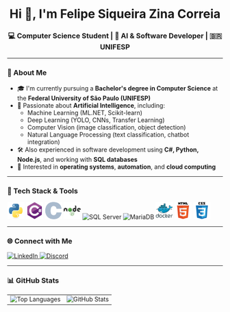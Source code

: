 <h1 align="center">Hi 👋, I'm Felipe Siqueira Zina Correia</h1>
<h3 align="center">💻 Computer Science Student | 🤖 AI & Software Developer | 🇧🇷 UNIFESP</h3>

---

### 🚀 About Me

- 🎓 I'm currently pursuing a **Bachelor's degree in Computer Science** at the **Federal University of São Paulo (UNIFESP)**
- 🤖 Passionate about **Artificial Intelligence**, including:
  - Machine Learning (ML.NET, Scikit-learn)
  - Deep Learning (YOLO, CNNs, Transfer Learning)
  - Computer Vision (image classification, object detection)
  - Natural Language Processing (text classification, chatbot integration)
- 🛠️ Also experienced in software development using **C#, Python, Node.js**, and working with **SQL databases**
- 🧠 Interested in **operating systems**, **automation**, and **cloud computing**

---

### 🧰 Tech Stack & Tools

<p align="left">
  <img src="https://raw.githubusercontent.com/devicons/devicon/master/icons/python/python-original.svg" alt="Python" width="40" height="40"/>
  <img src="https://raw.githubusercontent.com/devicons/devicon/master/icons/csharp/csharp-original.svg" alt="C#" width="40" height="40"/>
  <img src="https://raw.githubusercontent.com/devicons/devicon/master/icons/c/c-original.svg" alt="C" width="40" height="40"/>
  <img src="https://raw.githubusercontent.com/devicons/devicon/master/icons/nodejs/nodejs-original-wordmark.svg" alt="Node.js" width="40" height="40"/>
  <img src="https://www.svgrepo.com/show/303229/microsoft-sql-server-logo.svg" alt="SQL Server" width="40" height="40"/>
  <img src="https://www.vectorlogo.zone/logos/mariadb/mariadb-icon.svg" alt="MariaDB" width="40" height="40"/>
  <img src="https://raw.githubusercontent.com/devicons/devicon/master/icons/docker/docker-original-wordmark.svg" alt="Docker" width="40" height="40"/>
  <img src="https://raw.githubusercontent.com/devicons/devicon/master/icons/html5/html5-original-wordmark.svg" alt="HTML5" width="40" height="40"/>
  <img src="https://raw.githubusercontent.com/devicons/devicon/master/icons/css3/css3-original-wordmark.svg" alt="CSS3" width="40" height="40"/>
</p>

---

### 🌐 Connect with Me

<p align="left">
  <a href="https://www.linkedin.com/in/felipe-siqueira-zina-correia-6b9000267/" target="_blank">
    <img src="https://raw.githubusercontent.com/rahuldkjain/github-profile-readme-generator/master/src/images/icons/Social/linked-in-alt.svg" alt="LinkedIn" height="30" width="40" />
  </a>
  <a href="https://discord.gg/6278" target="_blank">
    <img src="https://raw.githubusercontent.com/rahuldkjain/github-profile-readme-generator/master/src/images/icons/Social/discord.svg" alt="Discord" height="30" width="40" />
  </a>
</p>

---

### 📊 GitHub Stats

<table>
  <tr>
    <td><img src="https://github-readme-stats.vercel.app/api/top-langs?username=felipezina&show_icons=true&locale=en&layout=compact" alt="Top Languages" /></td>
    <td><img src="https://github-readme-stats.vercel.app/api?username=felipezina&show_icons=true&locale=en" alt="GitHub Stats" /></td>
  </tr>
</table>
